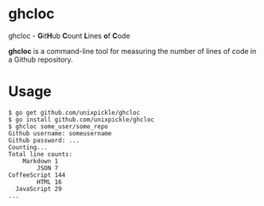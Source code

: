# ghcloc

ghcloc - <b>G</b>it<b>H</b>ub <b>C</b>ount <b>L</b>ines <b>o</b>f <b>C</b>ode

**ghcloc** is a command-line tool for measuring the number of lines of code in a Github repository.

# Usage

    $ go get github.com/unixpickle/ghcloc
    $ go install github.com/unixpickle/ghcloc
    $ ghcloc some_user/some_repo
    Github username: someusername
    Github password: ...
    Counting...
    Total line counts:
        Markdown 1
            JSON 7
    CoffeeScript 144
            HTML 16
      JavaScript 29
    ...
